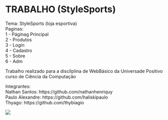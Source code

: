# TRABALHO (StyleSports)
Tema: StyleSports (loja esportiva)<br>
Paginas:<br>
1 - Páginag Principal<br>
2 - Produtos<br>
3 - Login<br>
4 - Cadastro<br>
5 - Sobre<br>
6 - Adm<br>

<p>Trabalho realizado para a discilplina de WebBásico da Universade Positivo curso de Ciência da Computação</p>
Integrantes:<br>
Nathan Santos: https://github.com/nathanhenriquy <br>
Paulo Alexandre: https://github.com/haliskipaulo <br>
Thyago: https://github.com/thybiagio <br>

<img src="![image](https://github.com/nathanhenriquy/TRABALHO/assets/134638765/7759db13-6343-4d90-a386-89bb9b78ed0d)
" />

